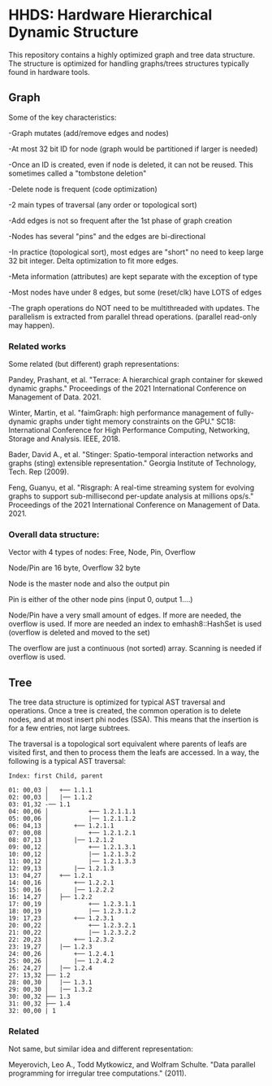 
# HHDS: Hardware Hierarchical Dynamic Structure


This repository contains a highly optimized graph and tree data structure. The
structure is optimized for handling graphs/trees structures typically found in
hardware tools. 


## Graph

Some of the key characteristics:

-Graph mutates (add/remove edges and nodes)

-At most 32 bit ID for node (graph would be partitioned if larger is needed)

-Once an ID is created, even if node is deleted, it can not be reused. This
sometimes called a "tombstone deletion"

-Delete node is frequent (code optimization)

-2 main types of traversal (any order or topological sort)

-Add edges is not so frequent after the 1st phase of graph creation

-Nodes has several "pins" and the edges are bi-directional

-In practice (topological sort), most edges are "short" no need to keep large
32 bit integer. Delta optimization to fit more edges.

-Meta information (attributes) are kept separate with the exception of type

-Most nodes have under 8 edges, but some (reset/clk) have LOTS of edges

-The graph operations do NOT need to be multithreaded with updates. The
parallelism is extracted from parallel thread operations. (parallel read-only
may happen).

### Related works

Some related (but different) graph representations:

Pandey, Prashant, et al. "Terrace: A hierarchical graph container for skewed
dynamic graphs." Proceedings of the 2021 International Conference on
Management of Data. 2021.

Winter, Martin, et al. "faimGraph: high performance management of
fully-dynamic graphs under tight memory constraints on the GPU." SC18:
International Conference for High Performance Computing, Networking, Storage
and Analysis. IEEE, 2018.

Bader, David A., et al. "Stinger: Spatio-temporal interaction networks and
graphs (sting) extensible representation." Georgia Institute of Technology,
Tech. Rep (2009).

Feng, Guanyu, et al. "Risgraph: A real-time streaming system for evolving
graphs to support sub-millisecond per-update analysis at millions ops/s."
Proceedings of the 2021 International Conference on Management of Data. 2021.

### Overall data structure:

Vector with 4 types of nodes: Free, Node, Pin, Overflow

Node/Pin are 16 byte, Overflow 32 byte

Node is the master node and also the output pin

Pin is either of the other node pins (input 0, output 1....)

Node/Pin have a very small amount of edges. If more are needed, the overflow
is used. If more are needed an index to emhash8::HashSet is used (overflow is
deleted and moved to the set)

The overflow are just a continuous (not sorted) array. Scanning is needed if
overflow is used.


## Tree

The tree data structure is optimized for typical AST traversal and operations.
Once a tree is created, the common operation is to delete nodes, and at most
insert phi nodes (SSA). This means that the insertion is for a few entries, not
large subtrees.


The traversal is a topological sort equivalent where parents of leafs are
visited first, and then to process them the leafs are accessed. In a way, the
following is a typical AST traversal:


```
Index: first Child, parent

01: 00,03 │   +── 1.1.1
02: 00,03 │   |── 1.1.2
03: 01,32 -── 1.1
04: 00,06 │           +── 1.2.1.1.1
05: 00,06 │           |── 1.2.1.1.2
06: 04,13 │       +── 1.2.1.1
07: 00,08 │           +── 1.2.1.2.1
08: 07,13 │       |── 1.2.1.2
09: 00,12 │           +── 1.2.1.3.1
10: 00,12 │           |── 1.2.1.3.2
11: 00,12 │           |── 1.2.1.3.3
12: 09,13 │       |── 1.2.1.3
13: 04,27 │   +── 1.2.1
14: 00,16 │       +── 1.2.2.1
15: 00,16 │       |── 1.2.2.2
16: 14,27 │   ├── 1.2.2
17: 00,19 │           +── 1.2.3.1.1
18: 00,19 │           |── 1.2.3.1.2
19: 17,23 │       +── 1.2.3.1
20: 00,22 │           +── 1.2.3.2.1
21: 00,22 │           |── 1.2.3.2.2
22: 20,23 │       +── 1.2.3.2
23: 19,27 │   |── 1.2.3
24: 00,26 │       +── 1.2.4.1
25: 00,26 │       |── 1.2.4.2
26: 24,27 │   |── 1.2.4
27: 13,32 ├── 1.2
28: 00,30 │   |── 1.3.1
29: 00,30 │   |── 1.3.2
30: 00,32 ├── 1.3
31: 00,32 ├── 1.4
32: 00,00 | 1
```

### Related

Not same, but similar idea and different representation:

Meyerovich, Leo A., Todd Mytkowicz, and Wolfram Schulte. "Data parallel programming for irregular tree computations." (2011).


